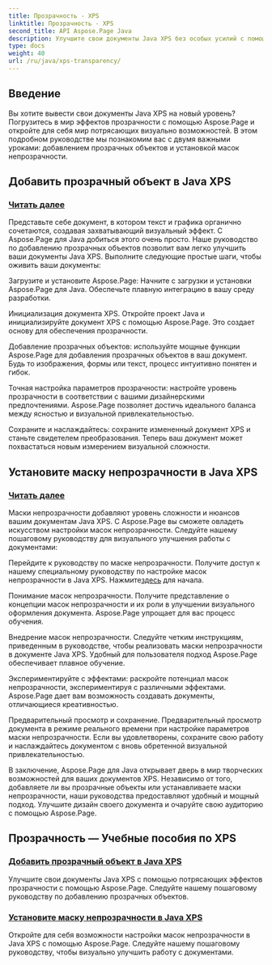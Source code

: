 ```yaml
---
title: Прозрачность - XPS
linktitle: Прозрачность - XPS
second_title: API Aspose.Page Java
description: Улучшите свои документы Java XPS без особых усилий с помощью Aspose.Page. Научитесь добавлять прозрачные объекты и устанавливать маски непрозрачности в наших руководствах для улучшения визуальных эффектов.
type: docs
weight: 40
url: /ru/java/xps-transparency/
---
```

## Введение

Вы хотите вывести свои документы Java XPS на новый уровень? Погрузитесь в мир эффектов прозрачности с помощью Aspose.Page и откройте для себя мир потрясающих визуально возможностей. В этом подробном руководстве мы познакомим вас с двумя важными уроками: добавлением прозрачных объектов и установкой масок непрозрачности.

## Добавить прозрачный объект в Java XPS
### [Читать далее](./add-transparent-object/)

Представьте себе документ, в котором текст и графика органично сочетаются, создавая захватывающий визуальный эффект. С Aspose.Page для Java добиться этого очень просто. Наше руководство по добавлению прозрачных объектов позволит вам легко улучшить ваши документы Java XPS. Выполните следующие простые шаги, чтобы оживить ваши документы:

Загрузите и установите Aspose.Page: Начните с загрузки и установки Aspose.Page для Java. Обеспечьте плавную интеграцию в вашу среду разработки.

Инициализация документа XPS. Откройте проект Java и инициализируйте документ XPS с помощью Aspose.Page. Это создает основу для обеспечения прозрачности.

Добавление прозрачных объектов: используйте мощные функции Aspose.Page для добавления прозрачных объектов в ваш документ. Будь то изображения, формы или текст, процесс интуитивно понятен и гибок.

Точная настройка параметров прозрачности: настройте уровень прозрачности в соответствии с вашими дизайнерскими предпочтениями. Aspose.Page позволяет достичь идеального баланса между ясностью и визуальной привлекательностью.

Сохраните и наслаждайтесь: сохраните измененный документ XPS и станьте свидетелем преобразования. Теперь ваш документ может похвастаться новым измерением визуальной сложности.

## Установите маску непрозрачности в Java XPS
### [Читать далее](./set-opacity-mask/)

Маски непрозрачности добавляют уровень сложности и нюансов вашим документам Java XPS. С Aspose.Page вы сможете овладеть искусством настройки масок непрозрачности. Следуйте нашему пошаговому руководству для визуального улучшения работы с документами:

 Перейдите к руководству по маске непрозрачности. Получите доступ к нашему специальному руководству по настройке масок непрозрачности в Java XPS. Нажмите[здесь](./set-opacity-mask/) для начала.

Понимание масок непрозрачности. Получите представление о концепции масок непрозрачности и их роли в улучшении визуального оформления документа. Aspose.Page упрощает для вас процесс обучения.

Внедрение масок непрозрачности. Следуйте четким инструкциям, приведенным в руководстве, чтобы реализовать маски непрозрачности в документе Java XPS. Удобный для пользователя подход Aspose.Page обеспечивает плавное обучение.

Экспериментируйте с эффектами: раскройте потенциал масок непрозрачности, экспериментируя с различными эффектами. Aspose.Page дает вам возможность создавать документы, отличающиеся креативностью.

Предварительный просмотр и сохранение. Предварительный просмотр документа в режиме реального времени при настройке параметров маски непрозрачности. Если вы удовлетворены, сохраните свою работу и наслаждайтесь документом с вновь обретенной визуальной привлекательностью.

В заключение, Aspose.Page для Java открывает дверь в мир творческих возможностей для ваших документов XPS. Независимо от того, добавляете ли вы прозрачные объекты или устанавливаете маски непрозрачности, наши руководства предоставляют удобный и мощный подход. Улучшите дизайн своего документа и очаруйте свою аудиторию с помощью Aspose.Page.
## Прозрачность — Учебные пособия по XPS
### [Добавить прозрачный объект в Java XPS](./add-transparent-object/)
Улучшите свои документы Java XPS с помощью потрясающих эффектов прозрачности с помощью Aspose.Page. Следуйте нашему пошаговому руководству по добавлению прозрачных объектов. 
### [Установите маску непрозрачности в Java XPS](./set-opacity-mask/)
Откройте для себя возможности настройки масок непрозрачности в Java XPS с помощью Aspose.Page. Следуйте нашему пошаговому руководству, чтобы визуально улучшить работу с документами.